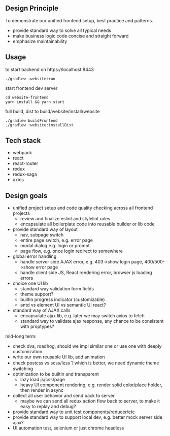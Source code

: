 ## Design Principle
To demonstrate our unified frontend setup, best practice and patterns.
* provide standard way to solve all typical needs
* make business logic code concise and straight forward
* emphasize maintainability 

## Usage
to start backend on https://localhost:8443
```
./gradlew :website:run
```
start frontend dev server
```
cd website-frontend
yarn install && yarn start
```
full build, dist to build/website/install/website
```
./gradlew buildFrontend
./gradlew :website:installDist
```

## Tech stack
* webpack
* react
* react-router
* redux
* redux-saga
* axios

## Design goals
* unified project setup and code quality checking across all frontend projects
    * review and finalize eslint and stylelint rules 
    * encapsulate all boilerplate code into reusable builder or lib code
* provide standard way of layout
    * nav, subpage switch
    * entire page switch, e.g. error page
    * modal dialog e.g. login or prompt
    * page flow, e.g. once login redirect to somewhere
* global error handling
    * handle server side AJAX error, e.g. 403->show login page, 400/500->show error page
    * handle client side JS, React rendering error, browser js loading errors   
* choice one UI lib
    * standard way validation form fields
    * theme support?
    * builtin progress indicator (customizable)
    * antd vs element UI vs semantic UI react?
* standard way of AJAX calls
    * encapsulate ajax lib, e.g. later we may switch axios to fetch  
    * standard way to validate ajax response, any chance to be consistent with proptypes? 

mid-long term:
* check dva, roadhog, should we impl similar one or use one with deeply customization
* write our own reusable UI lib, add animation
* check postcss vs scss/less？which is better, we need dynamic theme switching
* optimization to be builtin and transparent 
    * lazy load js/css/page
    * heavy UI component rendering, e.g. render solid color/place holder, then render in async
* collect all user behavior and send back to server
    * maybe we can send all redux action flow back to server, to make it easy to replay and debug?
* provide standard way to unit test components/reducer/etc
* provide standard way to support local dev, e.g. better mock server side ajax?
* UI automation test, selenium or just chrome headless 
